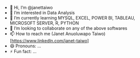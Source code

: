 - 👋 Hi, I’m @janettaiwo
- 👀 I’m interested in Data Analysis
- 🌱 I’m currently learning MYSQL, EXCEL, POWER BI, TABLEAU, MICROSOFT SERVER, R, PYTHON
- 💞️ I’m looking to collaborate on any of the above softwares
- 📫 How to reach me (Janet Anuoluwapo Taiwo)[https://www.linkedln.com/janet-taiwo]
- 😄 Pronouns: ...
- ⚡ Fun fact: ...

<!---
janettaiwo/janettaiwo is a ✨ special ✨ repository because its `README.md` (this file) appears on your GitHub profile.
You can click the Preview link to take a look at your changes.
--->
